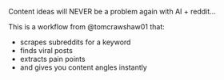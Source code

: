 Content ideas will NEVER be a problem again with AI + reddit...

This is a workflow from @tomcrawshaw01 that:
- scrapes subreddits for a keyword
- finds viral posts
- extracts pain points
- and gives you content angles instantly
